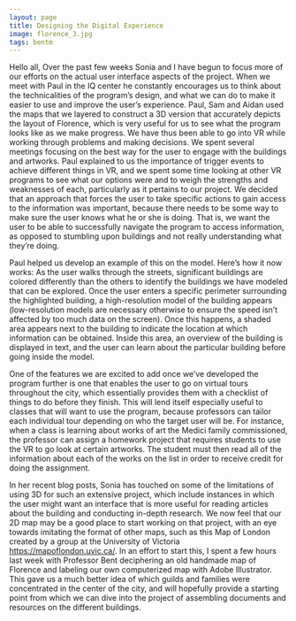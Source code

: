```yaml
---
layout: page
title: Designing the Digital Experience
image: florence_3.jpg
tags: bentm
---
```


Hello all,
Over the past few weeks Sonia and I have begun to focus more of our efforts on the actual user interface aspects of the project. When we meet with Paul in the IQ center he constantly encourages us to think about the technicalities of the program’s design, and what we can do to make it easier to use and improve the user’s experience.<!-- read more --> Paul, Sam and Aidan used the maps that we layered to construct a 3D version that accurately depicts the layout of Florence, which is very useful for us to see what the program looks like as we make progress. We have thus been able to go into VR while working through problems and making decisions.
We spent several meetings focusing on the best way for the user to engage with the buildings and artworks. Paul explained to us the importance of trigger events to achieve different things in VR, and we spent some time looking at other VR programs to see what our options were and to weigh the strengths and weaknesses of each, particularly as it pertains to our project. We decided that an approach that forces the user to take specific actions to gain access to the information was important, because there needs to be some way to make sure the user knows what he or she is doing. That is, we want the user to be able to successfully navigate the program to access information, as opposed to stumbling upon buildings and not really understanding what they’re doing.  

Paul helped us develop an example of this on the model. Here’s how it now works: As the user walks through the streets, significant buildings are colored differently than the others to identify the buildings we have modeled that can be explored. Once the user enters a specific perimeter surrounding the highlighted building, a high-resolution model of the building appears (low-resolution models are necessary otherwise to ensure the speed isn’t affected by too much data on the screen). Once this happens, a shaded area appears next to the building to indicate the location at which information can be obtained. Inside this area, an overview of the building is displayed in text, and the user can learn about the particular building before going inside the model. 

One of the features we are excited to add once we’ve developed the program further is one that enables the user to go on virtual tours throughout the city, which essentially provides them with a checklist of things to do before they finish. This will lend itself especially useful to classes that will want to use the program, because professors can tailor each individual tour depending on who the target user will be. For instance, when a class is learning about works of art the Medici family commissioned, the professor can assign a homework project that requires students to use the VR to go look at certain artworks. The student must then read all of the information about each of the works on the list in order to receive credit for doing the assignment.  

In her recent blog posts, Sonia has touched on some of the limitations of using 3D for such an extensive project, which include instances in which the user might want an interface that is more useful for reading articles about the building and conducting in-depth research. We now feel that our 2D map may be a good place to start working on that project, with an eye towards imitating the format of other maps, such as this Map of London created by a group at the University of Victoria https://mapoflondon.uvic.ca/. In an effort to start this, I spent a few hours last week with Professor Bent deciphering an old handmade map of Florence and labeling our own computerized map with Adobe Illustrator. This gave us a much better idea of which guilds and families were concentrated in the center of the city, and will hopefully provide a starting point from which we can dive into the project of assembling documents and resources on the different buildings. 
 

